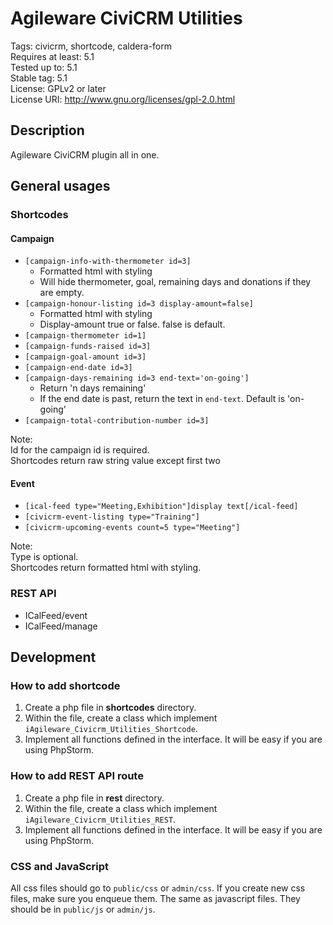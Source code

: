 # Agileware CiviCRM Utilities
Tags: civicrm, shortcode, caldera-form  
Requires at least: 5.1  
Tested up to: 5.1  
Stable tag: 5.1  
License: GPLv2 or later  
License URI: http://www.gnu.org/licenses/gpl-2.0.html  

## Description
Agileware CiviCRM plugin all in one.

## General usages
### Shortcodes
#### Campaign
 - `[campaign-info-with-thermometer id=3]`
    * Formatted html with styling
    * Will hide thermometer, goal, remaining days and donations if they are empty.
 - `[campaign-honour-listing id=3 display-amount=false]`
    * Formatted html with styling
    * Display-amount true or false. false is default.
 - `[campaign-thermometer id=1]`
 - `[campaign-funds-raised id=3]`
 - `[campaign-goal-amount id=3]`
 - `[campaign-end-date id=3]`
 - `[campaign-days-remaining id=3 end-text='on-going']`
    * Return 'n days remaining'
    * If the end date is past, return the text in `end-text`. Default is 'on-going'
 - `[campaign-total-contribution-number id=3]`  
 
Note:  
Id for the campaign id is required.  
Shortcodes return raw string value except first two

#### Event
 - `[ical-feed type="Meeting,Exhibition"]display text[/ical-feed]`
 - `[civicrm-event-listing type="Training"]`
 - `[civicrm-upcoming-events count=5 type="Meeting"]`
 
Note:  
Type is optional.  
Shortcodes return formatted html with styling.

### REST API
 - ICalFeed/event
 - ICalFeed/manage

## Development
### How to add shortcode
1. Create a php file in **shortcodes** directory.
1. Within the file, create a class which implement `iAgileware_Civicrm_Utilities_Shortcode`.
1. Implement all functions defined in the interface. It will be easy if you are using PhpStorm.

### How to add REST API route
1. Create a php file in **rest** directory.
1. Within the file, create a class which implement `iAgileware_Civicrm_Utilities_REST`.
1. Implement all functions defined in the interface. It will be easy if you are using PhpStorm.

### CSS and JavaScript
All css files should go to `public/css` or `admin/css`. If you create new css files, make sure you enqueue them.
The same as javascript files. They should be in `public/js` or `admin/js`.
